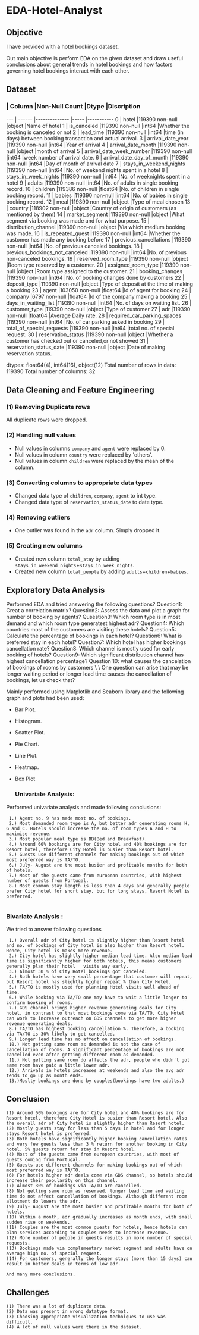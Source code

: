 # EDA-Hotel-Analyst
## Objective
I have provided with a hotel bookings dataset.

Out main objective is perform EDA on the given dataset and draw useful conclusions about general trends in hotel bookings and how factors governing hotel bookings interact with each other.
## Dataset
###  | Column                          |Non-Null Count   |Dtype     |Discription 
---  | ------                          |--------------   |-----     |-----------
 0   | hotel                           |119390 non-null  |object    |Name of hotel
 1   | is_canceled                     |119390 non-null  |int64     |Whether the booking is canceled or not
 2   | lead_time                       |119390 non-null  |int64     |time (in days) between booking transaction and actual arrival.
 3   | arrival_date_year               |119390 non-null  |int64     |Year of arrival
 4   | arrival_date_month              |119390 non-null  |object    |month of arrival
 5   | arrival_date_week_number        |119390 non-null  |int64     |week number of arrival date.
 6   | arrival_date_day_of_month       |119390 non-null  |int64     |Day of month of arrival date
 7   | stays_in_weekend_nights         |119390 non-null  |int64     |No. of weekend nights spent in a hotel
 8   | stays_in_week_nights            |119390 non-null  |int64     |No. of weeknights spent in a hotel
 9   | adults                          |119390 non-null  |int64     |No. of adults in single booking record.
 10  | children                        |119386 non-null  |float64   |No. of children in single booking record.
 11  | babies                          |119390 non-null  |int64     |No. of babies in single booking record.
 12  | meal                            |119390 non-null  |object    |Type of meal chosen
 13  | country                         |118902 non-null  |object    |Country of origin of customers (as mentioned by them)
 14  | market_segment                  |119390 non-null  |object    |What segment via booking was made and for what purpose.
 15  | distribution_channel            |119390 non-null  |object    |Via which medium booking was made.
 16  | is_repeated_guest               |119390 non-null  |int64     |Whether the customer has made any booking before
 17  | previous_cancellations          |119390 non-null  |int64     |No. of previous canceled bookings.
 18  | previous_bookings_not_canceled  |119390 non-null  |int64     |No. of previous non-canceled bookings.
 19  | reserved_room_type              |119390 non-null  |object    |Room type reserved by a customer.
 20  | assigned_room_type              |119390 non-null  |object    |Room type assigned to the customer.
 21  | booking_changes                 |119390 non-null  |int64     |No. of booking changes done by customers
 22  | deposit_type                    |119390 non-null  |object    |Type of deposit at the time of making a booking
 23  | agent                           |103050 non-null  |float64   |Id of agent for booking
 24  | company                         |6797 non-null    |float64   |Id of the company making a booking
 25  | days_in_waiting_list            |119390 non-null  |int64     |No. of days on waiting list.
 26  | customer_type                   |119390 non-null  |object    |Type of customer
 27  | adr                             |119390 non-null  |float64   |Average Daily rate.
 28  | required_car_parking_spaces     |119390 non-null  |int64     |No. of car parking asked in booking
 29  | total_of_special_requests       |119390 non-null  |int64     |total no. of special request.
 30  | reservation_status              |119390 non-null  |object    |Whether a customer has checked out or canceled,or not showed 
 31  | reservation_status_date         |119390 non-null  |object    |Date of making reservation status.


dtypes: float64(4), int64(16), object(12)
Total number of rows in data: 119390
Total number of columns: 32
## Data Cleaning and Feature Engineering
### (1) Removing Duplicate rows
All duplicate rows were dropped.

### (2) Handling null values
- Null values in columns `company` and `agent` were replaced by 0.
- Null values in column `country` were replaced by 'others'.
- Null values in column `children` were replaced by the mean of the column.
  

### (3) Converting columns to appropriate data types

- Changed data type of `children`, `company`, `agent` to int type.
- Changed data type of `reservation_status_date` to date type.

### (4) Removing outliers

- One outlier was found in the `adr` column. Simply dropped it.

### (5) Creating new columns
- Created new column `total_stay` by adding `stays_in_weekend_nights`+`stays_in_week_nights`.
- Created new column `total_people` by adding `adults`+`children`+`babies`.

## Exploratory Data Analysis

Performed EDA and tried answering the following questions?
Question1: Creat a correlation matrix?
Question2: Assess the data and plot a graph for number of booking by agents?
Qusestion3: Which room type is in most demand and which room type generatest highest adr?
Question4: Which countries most of the customers are visiting these hotels?
Question5: Calculate the percentage of bookings in each hotel?
Question6: What is preferred stay in each hotel?
Question7: Which hotel has higher bookings cancellation rate?
Question8: Which channel is mostly used for early booking of hotels?
Question9: Which significant distribution channel has highest cancellation percentage?
Question 10: what causes the cancelation of bookings of rooms by customers \ \ One question can arise that may be longer waiting period or longer lead time causes the cancellation of bookings, let us check that?

Mainly performed using Matplotlib and Seaborn library and the following graph and plots had been used:
   -  Bar Plot.
   -  Histogram.
   - Scatter Plot.
   - Pie Chart.
   - Line Plot.
   - Heatmap.
   - Box Plot
     
     ###  Univariate Analysis:

Performed univariate analysis and made following conclusions:
```
 1.) Agent no. 9 has made most no. of bookings.
 2.) Most demanded room type is A, but better adr generating rooms H, G and C. Hotels should increase the no. of room types A and H to maximise revenue.
 3.) Most popular meal type is BB(Bed and Breakfast).
 4.) Around 60% bookings are for City hotel and 40% bookings are for Resort hotel, therefore City Hotel is busier than Resort hotel.
 5.) Guests use different channels for making bookings out of which most preferred way is TA/TO.
 6.) July- August are the most busier and profitable months for both of hotels. 
 7.) Most of the guests came from european countries, with highest number of guests from Portugal.
 8.) Most common stay length is less than 4 days and generally people prefer City hotel for short stay, but for long stays, Resort Hotel is preferred.
 
```
### Bivariate Analysis :

We tried to answer following questions
```
 1.) Overall adr of City hotel is slightly higher than Resort hotel and no. of bookings of City hotel is also higher than Resort hotel. Hence, City hotel is makes more revenue.
 2.) City hotel has slightly higher median lead time. Also median lead time is significantly higher for both hotels, this means customers generally plan their hotel   visits way early.
 3.) Almost 30 % of City Hotel bookings got canceled.
 4.) Both hotels have very small percentage that customer will repeat, but Resort hotel has slightly higher repeat % than City Hotel.
 5.) TA/TO is mostly used for planning Hotel visits well ahead of time. 
 6.) While booking via TA/TO one may have to wait a little longer to confirm booking of rooms.
 7.) GDS channel brings higher revenue generating deals for City hotel, in contrast to that most bookings come via TA/TO. City Hotel can work to increase outreach on GDS channels to get more higher revenue generating deals.
 8.) TA/TO has highest booking cancellation %. Therefore, a booking via TA/TO is 30% likely to get cancelled.
 9.) Longer lead time has no affect on cancellation of bookings.
 10.) Not getting same room as demanded is not the case of cancellation of rooms. A significant percentage of bookings are not cancelled even after getting different room as demanded.
 11.) Not getting same room do affects the adr, people who didn't got same room have paid a little lower adr. 
 12.) Arrivals in hotels increases at weekends and also the avg adr tends to go up as month ends. 
 13.)Moslty bookings are done by couples(bookings have two adults.)
```

## Conclusion

```
(1) Around 60% bookings are for City hotel and 40% bookings are for Resort hotel, therefore City Hotel is busier than Resort hotel. Also the overall adr of City hotel is slightly higher than Resort hotel.
(2) Mostly guests stay for less than 5 days in hotel and for longer stays Resort hotel is preferred.
(3) Both hotels have significantly higher booking cancellation rates and very few guests less than 3 % return for another booking in City hotel. 5% guests return for stay in Resort hotel.
(4) Most of the guests came from european countries, with most of guests coming from Portugal.
(5) Guests use different channels for making bookings out of which most preferred way is TA/TO.
(6) For hotels higher adr deals come via GDS channel, so hotels should increase their popularity on this channel.
(7) Almost 30% of bookings via TA/TO are cancelled.
(8) Not getting same room as reserved, longer lead time and waiting time do not affect cancellation of bookings. Although different room allotment do lowers the adr.
(9) July- August are the most busier and profitable months for both of hotels. 
(10) Within a month, adr gradually increases as month ends, with small sudden rise on weekends.
(11) Couples are the most common guests for hotels, hence hotels can plan services according to couples needs to increase revenue.
(12) More number of people in guests results in more number of special requests.
(13) Bookings made via complementary market segment and adults have on average high no. of special request.
(14) For customers, generally the longer stays (more than 15 days) can result in better deals in terms of low adr.

And many more conclusions.
```
## Challenges
```
(1) There was a lot of duplicate data.
(2) Data was present in wrong datatype format.
(3) Choosing appropriate visualization techniques to use was difficult.
(4) A lot of null values were there in the dataset.
